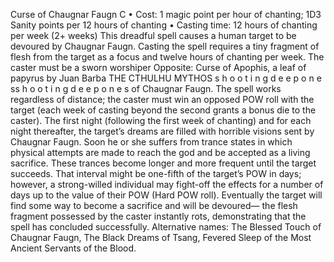 Curse of Chaugnar Faugn C
• Cost: 1 magic point per hour of chanting; 1D3 Sanity 
points per 12 hours of chanting 
•
 Casting time: 12 hours of chanting per week (2+ weeks)
This dreadful spell causes a human target to be devoured by 
Chaugnar Faugn. Casting the spell requires a tiny fragment 
of flesh from the target as a focus and twelve hours of 
chanting per week. The caster must be a sworn worshiper Opposite: Curse of Apophis, a leaf of  papyrus by Juan Barba
THE CTHULHU MYTHOS
s 
h 
o 
o 
t 
i 
n 
g 
d 
e e 
p 
o 
n 
e 
ss 
h 
o 
o 
t 
i 
n 
g 
d 
e e 
p 
o 
n 
e 
s
of Chaugnar Faugn. The spell works regardless of distance; 
the caster must win an opposed POW roll with the target 
(each week of casting beyond the second grants a bonus 
die to the caster).
The first night (following the first week of chanting) and 
for each night thereafter, the target’s dreams are filled with 
horrible visions sent by Chaugnar Faugn. Soon he or she 
suffers from trance states in which physical attempts are 
made to reach the god and be accepted as a living sacrifice. 
These trances become longer and more frequent until the 
target succeeds. That interval might be one-fifth of the 
target’s POW in days; however, a strong-willed individual 
may fight-off the effects for a number of days up to the value 
of their POW (Hard POW roll). Eventually the target will 
find some way to become a sacrifice and will be  devoured—
the flesh fragment possessed by the caster instantly rots, 
demonstrating that the spell has concluded successfully.
Alternative names: The Blessed Touch of Chaugnar Faugn, 
The Black Dreams of Tsang, Fevered Sleep of the Most Ancient 
Servants of the Blood.


